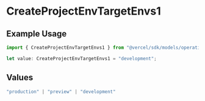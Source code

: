 # CreateProjectEnvTargetEnvs1

## Example Usage

```typescript
import { CreateProjectEnvTargetEnvs1 } from "@vercel/sdk/models/operations";

let value: CreateProjectEnvTargetEnvs1 = "development";
```

## Values

```typescript
"production" | "preview" | "development"
```